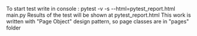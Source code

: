 To start test write in console :  pytest -v -s --html=pytest_report.html main.py
Results of the test will be shown at pytest_report.html
This work is written with "Page Object" design pattern, so page classes are in "pages" folder
